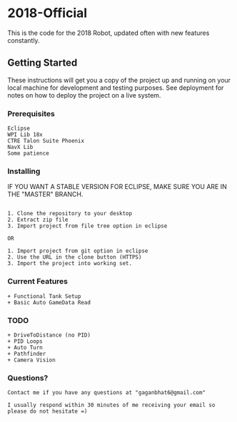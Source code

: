 # 2018-Official 

This is the code for the 2018 Robot, updated often with new features constantly. 

## Getting Started

These instructions will get you a copy of the project up and running on your local machine for development and testing purposes. See deployment for notes on how to deploy the project on a live system.

### Prerequisites

```
Eclipse
WPI Lib 18x
CTRE Talon Suite Phoenix
NavX Lib 
Some patience

```


### Installing

IF YOU WANT A STABLE VERSION FOR ECLIPSE, MAKE SURE YOU ARE IN THE "MASTER" BRANCH. 

```

1. Clone the repository to your desktop
2. Extract zip file
3. Import project from file tree option in eclipse

OR

1. Import project from git option in eclipse
2. Use the URL in the clone button (HTTPS)
3. Import the project into working set.

```


### Current Features

```
+ Functional Tank Setup
+ Basic Auto GameData Read

```


### TODO

```
+ DriveToDistance (no PID)
+ PID Loops
+ Auto Turn
+ Pathfinder
+ Camera Vision

```


### Questions?

``` 
Contact me if you have any questions at "gaganbhat6@gmail.com"

I usually respond within 30 minutes of me receiving your email so please do not hesitate =)

```
